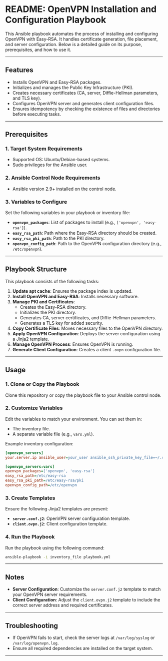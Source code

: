 # README: OpenVPN Installation and Configuration Playbook

This Ansible playbook automates the process of installing and configuring OpenVPN with Easy-RSA. It handles certificate generation, file placement, and server configuration. Below is a detailed guide on its purpose, prerequisites, and how to use it.

---

## Features
- Installs OpenVPN and Easy-RSA packages.
- Initializes and manages the Public Key Infrastructure (PKI).
- Creates necessary certificates (CA, server, Diffie-Hellman parameters, and TLS key).
- Configures OpenVPN server and generates client configuration files.
- Ensures idempotency by checking the existence of files and directories before executing tasks.

---

## Prerequisites

### 1. Target System Requirements
- Supported OS: Ubuntu/Debian-based systems.
- Sudo privileges for the Ansible user.

### 2. Ansible Control Node Requirements
- Ansible version 2.9+ installed on the control node.

### 3. Variables to Configure
Set the following variables in your playbook or inventory file:
- **`openvpn_packages`**: List of packages to install (e.g., `['openvpn', 'easy-rsa']`).
- **`easy_rsa_path`**: Path where the Easy-RSA directory should be created.
- **`easy_rsa_pki_path`**: Path to the PKI directory.
- **`openvpn_config_path`**: Path to the OpenVPN configuration directory (e.g., `/etc/openvpn`).

---

## Playbook Structure
This playbook consists of the following tasks:

1. **Update apt cache**: Ensures the package index is updated.
2. **Install OpenVPN and Easy-RSA**: Installs necessary software.
3. **Manage PKI and Certificates**:
   - Creates the Easy-RSA directory.
   - Initializes the PKI directory.
   - Generates CA, server certificates, and Diffie-Hellman parameters.
   - Generates a TLS key for added security.
4. **Copy Certificate Files**: Moves necessary files to the OpenVPN directory.
5. **Apply OpenVPN Configuration**: Deploys the server configuration using a Jinja2 template.
6. **Manage OpenVPN Process**: Ensures OpenVPN is running.
7. **Generate Client Configuration**: Creates a client `.ovpn` configuration file.

---

## Usage

### 1. Clone or Copy the Playbook
Clone this repository or copy the playbook file to your Ansible control node.

### 2. Customize Variables
Edit the variables to match your environment. You can set them in:
- The inventory file.
- A separate variable file (e.g., `vars.yml`).

Example inventory configuration:
```ini
[openvpn_servers]
your.server.ip ansible_user=your_user ansible_ssh_private_key_file=~/.ssh/id_rsa

[openvpn_servers:vars]
openvpn_packages=['openvpn', 'easy-rsa']
easy_rsa_path=/etc/easy-rsa
easy_rsa_pki_path=/etc/easy-rsa/pki
openvpn_config_path=/etc/openvpn
```

### 3. Create Templates
Ensure the following Jinja2 templates are present:
- **`server.conf.j2`**: OpenVPN server configuration template.
- **`client.ovpn.j2`**: Client configuration template.

### 4. Run the Playbook
Run the playbook using the following command:
```bash
ansible-playbook -i inventory_file playbook.yml
```

---

## Notes
- **Server Configuration**: Customize the `server.conf.j2` template to match your OpenVPN server requirements.
- **Client Configuration**: Adjust the `client.ovpn.j2` template to include the correct server address and required certificates.

---

## Troubleshooting
- If OpenVPN fails to start, check the server logs at `/var/log/syslog` or `/var/log/openvpn.log`.
- Ensure all required dependencies are installed on the target system.

---

